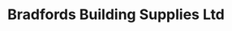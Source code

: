 ---
title: "Bradfords Building Supplies Ltd"
url: /ilminster/bradfords-building-supplies-ltd/
shop: trade
---